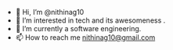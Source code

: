 - 👋 Hi, I’m @nithinag10
- 👀 I’m interested in tech and its awesomeness . 
- 🌱 I’m currently a software engineering.
- 📫 How to reach me nithinag10@gmail.com

<!---
nithinag10/nithinag10 is a ✨ special ✨ repository because its `README.md` (this file) appears on your GitHub profile.
You can click the Preview link to take a look at your changes.
--->
